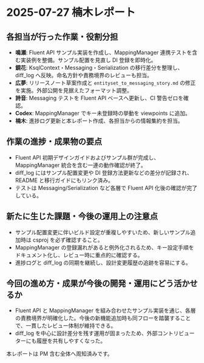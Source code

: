 # 2025-07-27 楠木レポート

## 各担当が行った作業・役割分担
- **鳴瀬**: Fluent API サンプル実装を作成し、MappingManager 連携テストを含む実装例を整備。サンプル配置を見直し DI 登録を即時化。
- **鏡花**: KsqlContext・Messaging・Serialization の移行差分を整理し、diff_log へ反映。命名方針や責務境界のレビューも担当。
- **広夢**: リリースノート草案作成と `entityset_to_messaging_story.md` の修正を実施。外部公開を見据えたフォーマット調整。
- **詩音**: Messaging テストを Fluent API ベースへ更新し、CI 警告ゼロを確認。
- **Codex**: MappingManager でキー未登録時の挙動を viewpoints に追加。
- **楠木**: 進捗ログ更新と本レポート作成、各担当からの情報集約を担当。

## 作業の進捗・成果物の要点
- Fluent API 初期デザインガイドおよびサンプル群が完成し、MappingManager 統合を含む一連の動作確認が終了。
- diff_log にはサンプル配置変更や DI 登録方法更新などの差分が記録され、README と移行ガイドにもリンク済み。
- テストは Messaging/Serialization など各層で Fluent API 化後の確認が完了している。

## 新たに生じた課題・今後の運用上の注意点
- サンプル配置変更に伴いビルド設定が重複しやすいため、新しいサンプル追加時は csproj を必ず確認すること。
- MappingManager の登録漏れがあると例外化されるため、キー設定手順をドキュメント化し、レビュー時に重点的に確認する。
- 進捗ログと diff_log の同期を継続し、設計変更履歴の追跡を容易にする。

## 今回の進め方・成果が今後の開発・運用にどう活かせるか
- Fluent API と MappingManager を組み合わせたサンプル実装を通じ、各層の責務境界が明確化した。今後の新機能追加時も同フローを踏襲することで、一貫したレビュー体制が維持できる。
- diff_log を中心に設計差分を残す運用が固まったため、外部コントリビューターにも履歴を共有しやすくなった。

本レポートは PM 含む全体へ周知済みです。
